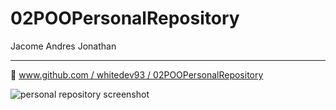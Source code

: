 # 02POOPersonalRepository

Jacome Andres Jonathan

---

📓 [www.github.com / whitedev93 / 02POOPersonalRepository](https://github.com/whitedev93/02POOPersonalRepository)

![personal repository screenshot](https://raw.githubusercontent.com/elascano/ESPE202001_POO6382/master/workshops/jacomea/02_PersonalRepositoryWS/screenshot.png "personal repository screenshot")